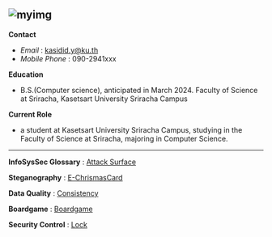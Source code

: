 ![myimg](/assets/my_imgrs.png)
---

**Contact**
- *Email* : kasidid.y@ku.th
- *Mobile Phone* : 090-2941xxx
  
**Education**
- B.S.(Computer science), anticipated in March 2024. Faculty of Science at Sriracha, Kasetsart University Sriracha Campus

**Current Role**
- a student at Kasetsart University Sriracha Campus, studying in the Faculty of Science at Sriracha, majoring in Computer Science.

---

**InfoSysSec Glossary** : [Attack Surface](/attack-surface.md)

**Steganography** : [E-ChrismasCard](/chrismascard.md)

**Data Quality** : [Consistency](/data-quality.md)

**Boardgame** : [Boardgame](/boardgame.md)

**Security Control** : [Lock](/security-control.md)
